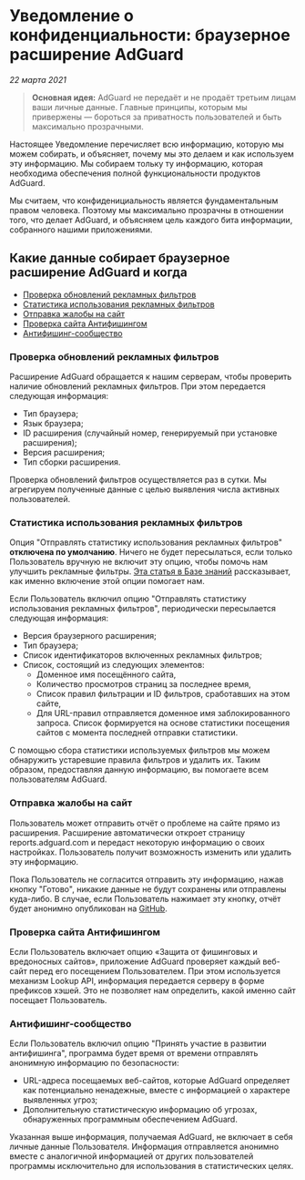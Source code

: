 # Уведомление о конфиденциальности: браузерное расширение AdGuard
*22 марта 2021*

> **Основная идея:** AdGuard не передаёт и не продаёт третьим лицам ваши личные данные. Главные принципы, которым мы привержены — бороться за приватность пользователей и быть максимально прозрачными.

Настоящее Уведомление перечисляет всю информацию, которую мы можем собирать, и объясняет, почему мы это делаем и как используем эту информацию. Мы собираем тольку ту информацию, которая необходима обеспечения полной функциональности продуктов AdGuard. 

Мы считаем, что конфиденициальность является фундаментальным правом человека. Поэтому мы максимально прозрачны в отношении того, что делает AdGuard, и объясняем цель каждого бита информации, собранного нашими приложениями.

## Какие данные собирает браузерное расширение AdGuard и когда

- [Проверка обновлений рекламных фильтров](#filters-updates-check)
- [Статистика использования рекламных фильтров](#ad-filters-stats)
- [Отправка жалобы на сайт](#web-page-complaint)
- [Проверка сайта Антифишингом](#browsing-security-check)
- [Антифишинг-сообщество](#browsing-security-community)

### <a id="filters-updates-check"></a> Проверка обновлений рекламных фильтров

Расширение AdGuard обращается к нашим серверам, чтобы проверить наличие обновлений рекламных фильтров. При этом передается следующая информация:

- Тип браузера;
- Язык браузера;
- ID расширения (случайный номер, генерируемый при установке расширения);
- Версия расширения;
- Тип сборки расширения.

Проверка обновлений фильтров осуществляется раз в сутки. Мы агрегируем полученные данные с целью выявления числа активных пользователей.

### <a id="ad-filters-stats"></a> Статистика использования рекламных фильтров

Опция "Отправлять статистику использования рекламных фильтров" **отключена по умолчанию**. Ничего не будет пересылаться, если только Пользователь вручную не включит эту опцию, чтобы помочь нам улучшить рекламные фильтры. [Эта статья в Базе знаний](https://kb.adguard.com/general/filter-rules-statistics) рассказывает, как именно включение этой опции помогает нам.

Если Пользователь включил опцию "Отправлять статистику использования рекламных фильтров", периодически пересылается следующая информация:

- Версия браузерного расширения;
- Тип браузера;
- Список идентификаторов включенных рекламных фильтров;
- Список, состоящий из следующих элементов:
    - Доменное имя посещённого сайта,
    - Количество просмотров страниц за последнее время,
    - Список правил фильтрации и ID фильтров, сработавших на этом сайте,
    - Для URL-правил отправляется доменное имя заблокированного запроса. Список формируется на основе статистики посещения сайтов с момента последней отправки статистики.
    
С помощью сбора статистики используемых фильтров мы можем обнаружить устаревшие правила фильтров и удалить их. Таким образом, предоставляя данную информацию, вы помогаете всем пользователям AdGuard.

### <a id="web-page-complaint"></a> Отправка жалобы на сайт

Пользователь может отправить отчёт о проблеме на сайте прямо из расширения. Расширение автоматически откроет страницу reports.adguard.com и передаст некоторую информацию о своих настройках. Пользователь получит возможность изменить или удалить эту информацию.

Пока Пользователь не согласится отправить эту информацию, нажав кнопку "Готово", никакие данные не будут сохранены или отправлены куда-либо. В случае, если Пользователь нажимает эту кнопку, отчёт будет анонимно опубликован на [GitHub](https://github.com/adguardteam/adguardfilters/issues).

### <a id="browsing-security-check"></a> Проверка сайта Антифишингом

Если Пользователь включает опцию «Защита от фишинговых и вредоносных сайтов», приложение AdGuard проверяет каждый веб-сайт перед его посещением Пользователем. При этом используется механизм Lookup API, информация передается серверу в форме префиксов хэшей. Это не позволяет нам определить, какой именно сайт посещает Пользователь.

### <a id="browsing-security-community"></a> Антифишинг-сообщество

Если Пользователь включил опцию "Принять участие в развитии антифишинга", программа будет время от времени отправлять анонимную информацию по безопасности:

- URL-адреса посещаемых веб-сайтов, которые AdGuard определяет как потенциально ненадежные, вместе с информацией о характере выявленных угроз;
- Дополнительную статистическую информацию об угрозах, обнаруженных программным обеспечением AdGuard.

Указанная выше информация, получаемая AdGuard, не включает в себя личные данные Пользователя. Информация отправляется анонимно вместе с аналогичной информацией от других пользователей программы исключительно для использования в статистических целях.